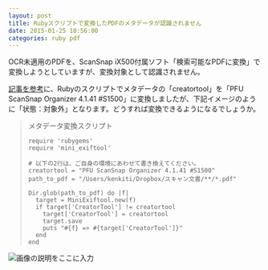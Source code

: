 ```yaml
---
layout: post
title: Rubyスクリプトで変換したPDFのメタデータが認識されません
date: 2015-01-25 10:56:00
categories: ruby pdf
---
```

<p>OCR未適用のPDFを、ScanSnap iX500付属ソフト「検索可能なPDFに変換」で変換しようとしていますが、変換対象として認識されません。</p>

<p><a href="http://kenkiti.hatenadiary.jp/entry/20120424/p1" rel="nofollow noreferrer">記事を参考</a>に、Rubyのスクリプトでメタデータの「creatortool」を「PFU ScanSnap Organizer 4.1.41 #S1500」に変換しましたが、下記イメージのように「状態：対象外」となります。どうすれば変換できるようになるでしょうか。</p>

<blockquote>
  <p>メタデータ変換スクリプト</p>

<pre><code>require 'rubygems'
require 'mini_exiftool'

# 以下の2行は、ご自身の環境にあわせて書き換えてください。
creatortool = "PFU ScanSnap Organizer 4.1.41 #S1500"
path_to_pdf = "/Users/kenkiti/Dropbox/スキャン文書/**/*.pdf" 

Dir.glob(path_to_pdf) do |f|
  target = MiniExiftool.new(f)
  if target['CreatorTool'] != creatortool 
    target['CreatorTool'] = creatortool
    target.save
    puts "#{f} =&gt; #{target['CreatorTool']}" 
  end
end
</code></pre>
</blockquote>

<p><img src="https://i.stack.imgur.com/yJre2.png" alt="画像の説明をここに入力"></p>
